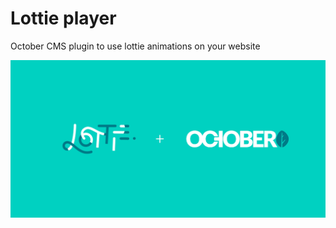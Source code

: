 # Lottie player

October CMS plugin to use lottie animations on your website

![og-image](sources/og-image.png)
